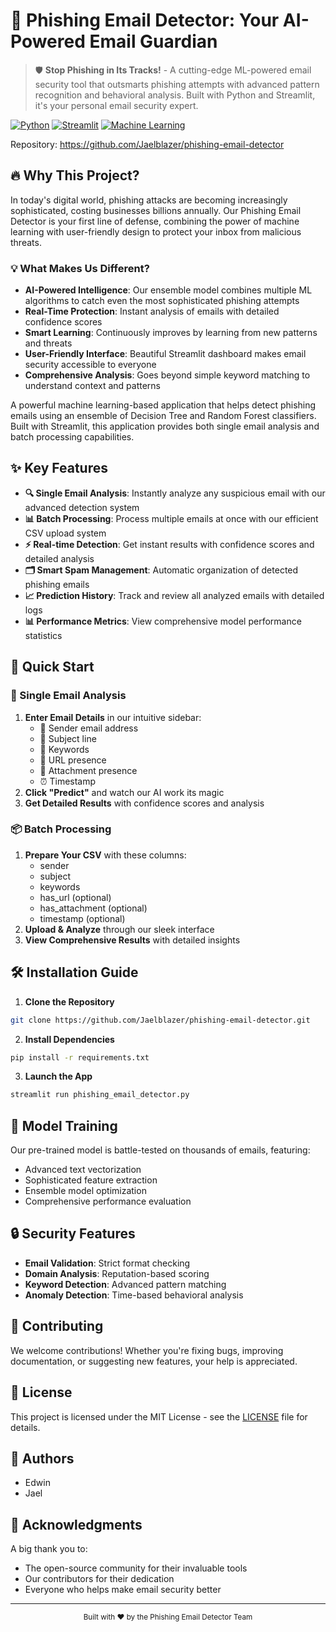 # 🚀 Phishing Email Detector: Your AI-Powered Email Guardian

> 🛡️ **Stop Phishing in Its Tracks!** - A cutting-edge ML-powered email security tool that outsmarts phishing attempts with advanced pattern recognition and behavioral analysis. Built with Python and Streamlit, it's your personal email security expert.

[![Python](https://img.shields.io/badge/Python-3.x-blue.svg)](https://www.python.org/)
[![Streamlit](https://img.shields.io/badge/Streamlit-Web%20App-green.svg)](https://streamlit.io/)
[![Machine Learning](https://img.shields.io/badge/Machine%20Learning-Ensemble%20Model-orange.svg)](https://scikit-learn.org/)

Repository: https://github.com/Jaelblazer/phishing-email-detector

## 🔥 Why This Project?

In today's digital world, phishing attacks are becoming increasingly sophisticated, costing businesses billions annually. Our Phishing Email Detector is your first line of defense, combining the power of machine learning with user-friendly design to protect your inbox from malicious threats.

### 💡 What Makes Us Different?

- **AI-Powered Intelligence**: Our ensemble model combines multiple ML algorithms to catch even the most sophisticated phishing attempts
- **Real-Time Protection**: Instant analysis of emails with detailed confidence scores
- **Smart Learning**: Continuously improves by learning from new patterns and threats
- **User-Friendly Interface**: Beautiful Streamlit dashboard makes email security accessible to everyone
- **Comprehensive Analysis**: Goes beyond simple keyword matching to understand context and patterns

A powerful machine learning-based application that helps detect phishing emails using an ensemble of Decision Tree and Random Forest classifiers. Built with Streamlit, this application provides both single email analysis and batch processing capabilities.

## ✨ Key Features

- **🔍 Single Email Analysis**: Instantly analyze any suspicious email with our advanced detection system
- **📊 Batch Processing**: Process multiple emails at once with our efficient CSV upload system
- **⚡ Real-time Detection**: Get instant results with confidence scores and detailed analysis
- **🗂️ Smart Spam Management**: Automatic organization of detected phishing emails
- **📈 Prediction History**: Track and review all analyzed emails with detailed logs
- **📊 Performance Metrics**: View comprehensive model performance statistics

## 🚀 Quick Start

### 🎯 Single Email Analysis
1. **Enter Email Details** in our intuitive sidebar:
   - 📧 Sender email address
   - 📝 Subject line
   - 🔑 Keywords
   - 🔗 URL presence
   - 📎 Attachment presence
   - ⏰ Timestamp
2. **Click "Predict"** and watch our AI work its magic
3. **Get Detailed Results** with confidence scores and analysis

### 📦 Batch Processing
1. **Prepare Your CSV** with these columns:
   - sender
   - subject
   - keywords
   - has_url (optional)
   - has_attachment (optional)
   - timestamp (optional)
2. **Upload & Analyze** through our sleek interface
3. **View Comprehensive Results** with detailed insights

## 🛠️ Installation Guide

1. **Clone the Repository**
```bash
git clone https://github.com/Jaelblazer/phishing-email-detector.git
```

2. **Install Dependencies**
```bash
pip install -r requirements.txt
```

3. **Launch the App**
```bash
streamlit run phishing_email_detector.py
```

## 🎯 Model Training

Our pre-trained model is battle-tested on thousands of emails, featuring:
- Advanced text vectorization
- Sophisticated feature extraction
- Ensemble model optimization
- Comprehensive performance evaluation

## 🔒 Security Features

- **Email Validation**: Strict format checking
- **Domain Analysis**: Reputation-based scoring
- **Keyword Detection**: Advanced pattern matching
- **Anomaly Detection**: Time-based behavioral analysis

## 🤝 Contributing

We welcome contributions! Whether you're fixing bugs, improving documentation, or suggesting new features, your help is appreciated.

## 📜 License

This project is licensed under the MIT License - see the [LICENSE](LICENSE) file for details.

## 👥 Authors

- Edwin
- Jael

## 🙏 Acknowledgments

A big thank you to:
- The open-source community for their invaluable tools
- Our contributors for their dedication
- Everyone who helps make email security better

---

<div align="center">
  <sub>Built with ❤️ by the Phishing Email Detector Team</sub>
</div> 